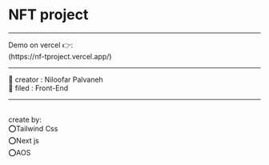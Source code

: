 <h1>
  NFT project
</h1>
<hr/>
Demo on vercel 👉: 
<br/>
(https://nf-tproject.vercel.app/)
<hr/>
👩 creator : Niloofar Palvaneh
<br/>
👩 filed : Front-End
<br/>
<hr/>
<br/>
create by:
<br/>
⭕️Tailwind Css
<br/>
⭕️Next js
<br/>
⭕️AOS


